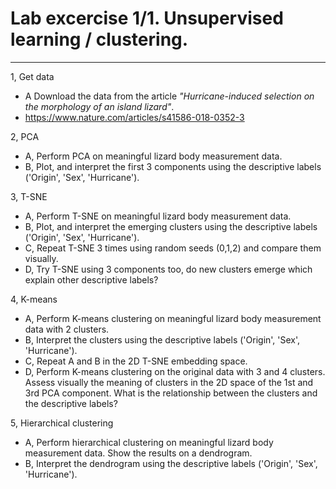 # Lab excercise 1/1. Unsupervised learning / clustering.


---



1, Get data
* A Download the data from the article *"Hurricane-induced selection on the morphology of an island lizard"*.
* https://www.nature.com/articles/s41586-018-0352-3

2, PCA 
* A, Perform PCA on meaningful lizard body measurement data. 
* B, Plot, and interpret the first 3 components using the descriptive labels ('Origin', 'Sex', 'Hurricane').

3, T-SNE
* A, Perform T-SNE on meaningful lizard body measurement data. 
* B, Plot, and interpret the emerging clusters using the descriptive labels ('Origin', 'Sex', 'Hurricane'). 
* C, Repeat T-SNE 3 times using random seeds (0,1,2) and compare them visually. 
* D, Try T-SNE using 3 components too, do new clusters emerge which explain other descriptive labels?

4, K-means
* A, Perform K-means clustering on meaningful lizard body measurement data with 2 clusters. 
* B, Interpret the clusters using the descriptive labels ('Origin', 'Sex', 'Hurricane'). 
* C, Repeat A and B in the 2D T-SNE embedding space.
* D, Perform K-means clustering on the original data with 3 and 4 clusters. Assess visually the meaning of clusters in the 2D space of the 1st and 3rd PCA component. What is the relationship between the clusters and the descriptive labels? 

5, Hierarchical clustering
* A, Perform hierarchical clustering on meaningful lizard body measurement data. Show the results on a dendrogram.
* B, Interpret the dendrogram using the descriptive labels ('Origin', 'Sex', 'Hurricane').
